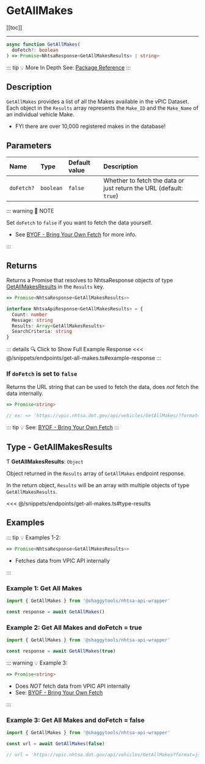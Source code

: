 # GetAllMakes

[[toc]]

---

```typescript
async function GetAllMakes(
  doFetch?: boolean
) => Promise<NhtsaResponse<GetAllMakesResults> | string>
```

::: tip :bulb: More In Depth
See: [Package Reference](../typedoc/modules/api_endpoints_GetAllMakes.md)
:::

## Description

`GetAllMakes` provides a list of all the Makes available in the vPIC Dataset.
Each object in the `Results` array represents the `Make_ID` and the `Make_Name` of
an individual vehicle Make.

- FYI there are over 10,000 registered makes in the database!

## Parameters

| Name       | Type      | Default value | Description                                                        |
| :--------- | :-------- | :------------ | :----------------------------------------------------------------- |
| `doFetch?` | `boolean` | `false`       | Whether to fetch the data or just return the URL (default: `true`) |

::: warning 📝 NOTE

Set `doFetch` to `false` if you want to fetch the data yourself.

- See [BYOF - Bring Your Own Fetch](../guide/bring-your-own-fetch.md#option-1-set-dofetch-to-false)
  for more info.

:::

## Returns

Returns a Promise that resolves to NhtsaResponse objects of type
[GetAllMakesResults](#type-getallmakesresults) in the `Results` key.

```typescript
=> Promise<NhtsaResponse<GetAllMakesResults>>
```

```typescript [NhtsaApiResponse]
interface NhtsaApiResponse<GetAllMakesResults> = {
  Count: number
  Message: string
  Results: Array<GetAllMakesResults>
  SearchCriteria: string
}
```

::: details :mag: Click to Show Full Example Response
<<< @/snippets/endpoints/get-all-makes.ts#example-response
:::

### If `doFetch` is set to `false`

Returns the URL string that can be used to fetch the data, does _not_ fetch the data internally.

```typescript
=> Promise<string>

// ex: => 'https://vpic.nhtsa.dot.gov/api/vehicles/GetAllMakes/?format=json'
```

::: tip :bulb: See: [BYOF - Bring Your Own Fetch](../guide/bring-your-own-fetch.md#option-1-set-dofetch-to-false)
:::

## Type - GetAllMakesResults

Ƭ **GetAllMakesResults**: `Object`

Object returned in the `Results` array of `GetAllMakes` endpoint response.

In the return object, `Results` will be an array with multiple objects of type
`GetAllMakesResults`.

<<< @/snippets/endpoints/get-all-makes.ts#type-results

## Examples

::: tip :bulb: Examples 1-2:

```typescript
=> Promise<NhtsaResponse<GetAllMakesResults>>
```

- Fetches data from VPIC API internally

:::

### Example 1: Get All Makes

```ts
import { GetAllMakes } from '@shaggytools/nhtsa-api-wrapper'

const response = await GetAllMakes()
```

### Example 2: Get All Makes and doFetch = true

```ts
import { GetAllMakes } from '@shaggytools/nhtsa-api-wrapper'

const response = await GetAllMakes(true)
```

::: warning :bulb: Example 3:

```typescript
=> Promise<string>
```

- Does _NOT_ fetch data from VPIC API internally
- See: [BYOF - Bring Your Own Fetch](../guide/bring-your-own-fetch.md#option-1-set-dofetch-to-false)

:::

### Example 3: Get All Makes and doFetch = false

```ts
import { GetAllMakes } from '@shaggytools/nhtsa-api-wrapper'

const url = await GetAllMakes(false)

// url = 'https://vpic.nhtsa.dot.gov/api/vehicles/GetAllMakes?format=json'
```
